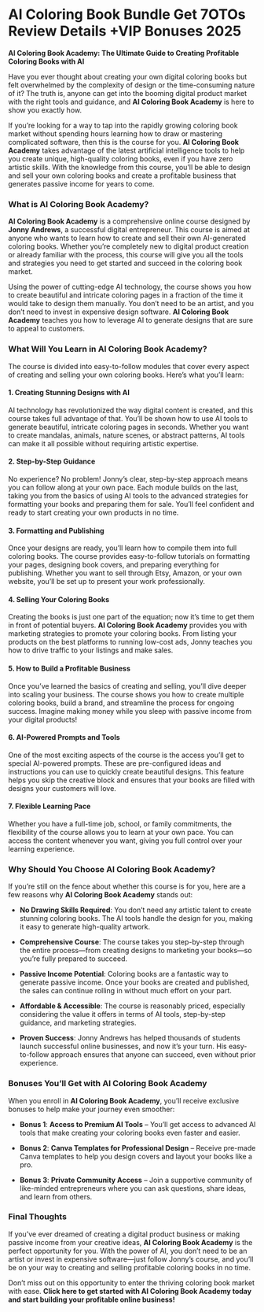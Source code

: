 # AI Coloring Book Bundle Get 7OTOs Review Details +VIP Bonuses 2025
<p class="" data-start="0" data-end="94"><strong data-start="0" data-end="94">AI Coloring Book Academy: The Ultimate Guide to Creating Profitable Coloring Books with AI</strong></p>
<p class="" data-start="96" data-end="419">Have you ever thought about creating your own digital coloring books but felt overwhelmed by the complexity of design or the time-consuming nature of it? The truth is, anyone can get into the booming digital product market with the right tools and guidance, and <strong data-start="358" data-end="386">AI Coloring Book Academy</strong> is here to show you exactly how.</p>
<p class="" data-start="421" data-end="974">If you’re looking for a way to tap into the rapidly growing coloring book market without spending hours learning how to draw or mastering complicated software, then this is the course for you. <strong data-start="614" data-end="642">AI Coloring Book Academy</strong> takes advantage of the latest artificial intelligence tools to help you create unique, high-quality coloring books, even if you have zero artistic skills. With the knowledge from this course, you’ll be able to design and sell your own coloring books and create a profitable business that generates passive income for years to come.</p>

<h3 class="" data-start="976" data-end="1013">What is AI Coloring Book Academy?</h3>
<p class="" data-start="1015" data-end="1470"><strong data-start="1015" data-end="1043">AI Coloring Book Academy</strong> is a comprehensive online course designed by <strong data-start="1089" data-end="1106">Jonny Andrews</strong>, a successful digital entrepreneur. This course is aimed at anyone who wants to learn how to create and sell their own AI-generated coloring books. Whether you’re completely new to digital product creation or already familiar with the process, this course will give you all the tools and strategies you need to get started and succeed in the coloring book market.</p>
<p class="" data-start="1472" data-end="1866">Using the power of cutting-edge AI technology, the course shows you how to create beautiful and intricate coloring pages in a fraction of the time it would take to design them manually. You don’t need to be an artist, and you don’t need to invest in expensive design software. <strong data-start="1749" data-end="1777">AI Coloring Book Academy</strong> teaches you how to leverage AI to generate designs that are sure to appeal to customers.</p>

<h3 class="" data-start="1868" data-end="1920">What Will You Learn in AI Coloring Book Academy?</h3>
<p class="" data-start="1922" data-end="2070">The course is divided into easy-to-follow modules that cover every aspect of creating and selling your own coloring books. Here’s what you’ll learn:</p>

<h4 class="" data-start="2072" data-end="2117">1. <strong data-start="2080" data-end="2117">Creating Stunning Designs with AI</strong></h4>
<p class="" data-start="2118" data-end="2483">AI technology has revolutionized the way digital content is created, and this course takes full advantage of that. You’ll be shown how to use AI tools to generate beautiful, intricate coloring pages in seconds. Whether you want to create mandalas, animals, nature scenes, or abstract patterns, AI tools can make it all possible without requiring artistic expertise.</p>

<h4 class="" data-start="2485" data-end="2518">2. <strong data-start="2493" data-end="2518">Step-by-Step Guidance</strong></h4>
<p class="" data-start="2519" data-end="2866">No experience? No problem! Jonny’s clear, step-by-step approach means you can follow along at your own pace. Each module builds on the last, taking you from the basics of using AI tools to the advanced strategies for formatting your books and preparing them for sale. You’ll feel confident and ready to start creating your own products in no time.</p>

<h4 class="" data-start="2868" data-end="2905">3. <strong data-start="2876" data-end="2905">Formatting and Publishing</strong></h4>
<p class="" data-start="2906" data-end="3250">Once your designs are ready, you’ll learn how to compile them into full coloring books. The course provides easy-to-follow tutorials on formatting your pages, designing book covers, and preparing everything for publishing. Whether you want to sell through Etsy, Amazon, or your own website, you’ll be set up to present your work professionally.</p>

<h4 class="" data-start="3252" data-end="3291">4. <strong data-start="3260" data-end="3291">Selling Your Coloring Books</strong></h4>
<p class="" data-start="3292" data-end="3647">Creating the books is just one part of the equation; now it’s time to get them in front of potential buyers. <strong data-start="3401" data-end="3429">AI Coloring Book Academy</strong> provides you with marketing strategies to promote your coloring books. From listing your products on the best platforms to running low-cost ads, Jonny teaches you how to drive traffic to your listings and make sales.</p>

<h4 class="" data-start="3649" data-end="3695">5. <strong data-start="3657" data-end="3695">How to Build a Profitable Business</strong></h4>
<p class="" data-start="3696" data-end="4006">Once you’ve learned the basics of creating and selling, you’ll dive deeper into scaling your business. The course shows you how to create multiple coloring books, build a brand, and streamline the process for ongoing success. Imagine making money while you sleep with passive income from your digital products!</p>

<h4 class="" data-start="4008" data-end="4048">6. <strong data-start="4016" data-end="4048">AI-Powered Prompts and Tools</strong></h4>
<p class="" data-start="4049" data-end="4373">One of the most exciting aspects of the course is the access you’ll get to special AI-powered prompts. These are pre-configured ideas and instructions you can use to quickly create beautiful designs. This feature helps you skip the creative block and ensures that your books are filled with designs your customers will love.</p>

<h4 class="" data-start="4375" data-end="4409">7. <strong data-start="4383" data-end="4409">Flexible Learning Pace</strong></h4>
<p class="" data-start="4410" data-end="4644">Whether you have a full-time job, school, or family commitments, the flexibility of the course allows you to learn at your own pace. You can access the content whenever you want, giving you full control over your learning experience.</p>

<h3 class="" data-start="4646" data-end="4697">Why Should You Choose AI Coloring Book Academy?</h3>
<p class="" data-start="4699" data-end="4833">If you’re still on the fence about whether this course is for you, here are a few reasons why <strong data-start="4793" data-end="4821">AI Coloring Book Academy</strong> stands out:</p>

<ul data-start="4835" data-end="5805">
 	<li class="" data-start="4835" data-end="5027">
<p class="" data-start="4837" data-end="5027"><strong data-start="4837" data-end="4867">No Drawing Skills Required</strong>: You don’t need any artistic talent to create stunning coloring books. The AI tools handle the design for you, making it easy to generate high-quality artwork.</p>
</li>
 	<li class="" data-start="5028" data-end="5199">
<p class="" data-start="5030" data-end="5199"><strong data-start="5030" data-end="5054">Comprehensive Course</strong>: The course takes you step-by-step through the entire process—from creating designs to marketing your books—so you’re fully prepared to succeed.</p>
</li>
 	<li class="" data-start="5200" data-end="5405">
<p class="" data-start="5202" data-end="5405"><strong data-start="5202" data-end="5230">Passive Income Potential</strong>: Coloring books are a fantastic way to generate passive income. Once your books are created and published, the sales can continue rolling in without much effort on your part.</p>
</li>
 	<li class="" data-start="5406" data-end="5583">
<p class="" data-start="5408" data-end="5583"><strong data-start="5408" data-end="5435">Affordable &amp; Accessible</strong>: The course is reasonably priced, especially considering the value it offers in terms of AI tools, step-by-step guidance, and marketing strategies.</p>
</li>
 	<li class="" data-start="5584" data-end="5805">
<p class="" data-start="5586" data-end="5805"><strong data-start="5586" data-end="5604">Proven Success</strong>: Jonny Andrews has helped thousands of students launch successful online businesses, and now it’s your turn. His easy-to-follow approach ensures that anyone can succeed, even without prior experience.</p>
</li>
</ul>
<h3 class="" data-start="5807" data-end="5859">Bonuses You’ll Get with AI Coloring Book Academy</h3>
<p class="" data-start="5861" data-end="5983">When you enroll in <strong data-start="5880" data-end="5908">AI Coloring Book Academy</strong>, you’ll receive exclusive bonuses to help make your journey even smoother:</p>

<ul data-start="5985" data-end="6456">
 	<li class="" data-start="5985" data-end="6134">
<p class="" data-start="5987" data-end="6134"><strong data-start="5987" data-end="5998">Bonus 1</strong>: <strong data-start="6000" data-end="6030">Access to Premium AI Tools</strong> – You’ll get access to advanced AI tools that make creating your coloring books even faster and easier.</p>
</li>
 	<li class="" data-start="6135" data-end="6288">
<p class="" data-start="6137" data-end="6288"><strong data-start="6137" data-end="6148">Bonus 2</strong>: <strong data-start="6150" data-end="6193">Canva Templates for Professional Design</strong> – Receive pre-made Canva templates to help you design covers and layout your books like a pro.</p>
</li>
 	<li class="" data-start="6289" data-end="6456">
<p class="" data-start="6291" data-end="6456"><strong data-start="6291" data-end="6302">Bonus 3</strong>: <strong data-start="6304" data-end="6332">Private Community Access</strong> – Join a supportive community of like-minded entrepreneurs where you can ask questions, share ideas, and learn from others.</p>
</li>
</ul>
<h3 class="" data-start="6458" data-end="6476">Final Thoughts</h3>
<p class="" data-start="6478" data-end="6856">If you’ve ever dreamed of creating a digital product business or making passive income from your creative ideas, <strong data-start="6591" data-end="6619">AI Coloring Book Academy</strong> is the perfect opportunity for you. With the power of AI, you don’t need to be an artist or invest in expensive software—just follow Jonny’s course, and you’ll be on your way to creating and selling profitable coloring books in no time.</p>
<p class="" data-start="6858" data-end="7064">Don’t miss out on this opportunity to enter the thriving coloring book market with ease. <strong data-start="6947" data-end="7064" data-is-last-node="">Click here to get started with AI Coloring Book Academy today and start building your profitable online business!</strong></p>
